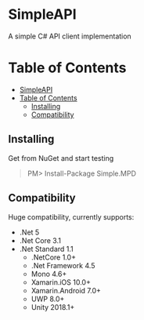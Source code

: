 # SimpleAPI

A simple C# API client implementation

# Table of Contents
<!-- TOC -->
- [SimpleAPI](#simpleapi)
- [Table of Contents](#table-of-contents)
  - [Installing](#installing)
  - [Compatibility](#compatibility)
<!-- /TOC -->


## Installing

Get from NuGet and start testing

> PM> Install-Package Simple.MPD

## Compatibility

Huge compatibility, currently supports:
* .Net 5
* .Net Core 3.1
* .Net Standard 1.1
  * .NetCore 1.0+
  * .Net Framework 4.5
  * Mono 4.6+
  * Xamarin.iOS 10.0+
  * Xamarin.Android 7.0+
  * UWP 8.0+
  * Unity 2018.1+
